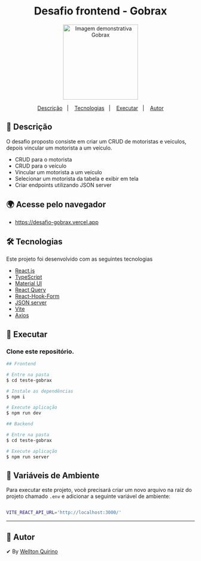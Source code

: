 <h1 align="center">
   Desafio frontend - Gobrax
</h1>
<p align="center">
   <img width="200px" alt="Imagem demonstrativa Gobrax" src="https://github.com/WelltonQ/teste-gobrax/assets/12499627/6990f33d-af37-4ebe-a86a-0244ce1b06a6" />
</p>
<p align="center">
  <a href="#page_facing_up-descrição">Descrição</a>&nbsp;&nbsp;&nbsp;|&nbsp;&nbsp;&nbsp;
  <a href="#-tecnologias">Tecnologias</a>&nbsp;&nbsp;&nbsp;|&nbsp;&nbsp;&nbsp;
  <a href="#closed_book-executar">Executar</a>&nbsp;&nbsp;&nbsp;|&nbsp;&nbsp;&nbsp;
  <a href="#man-autor">Autor</a>
</p>

## :page_facing_up: Descrição

O desafio proposto consiste em criar um CRUD de motoristas e veículos, depois vincular um motorista a um veículo.
- CRUD para o motorista
- CRUD para o veículo
- Víncular um motorista a um veículo
- Selecionar um motorista da tabela e exibir em tela
- Criar endpoints utilizando JSON server

## 🌍 Acesse pelo navegador
- https://desafio-gobrax.vercel.app

## 🛠 Tecnologias

Este projeto foi desenvolvido com as seguintes tecnologias

- [React.js](https://pt-br.reactjs.org/)
- [TypeScript](https://www.typescriptlang.org/)
- [Material UI](https://next.mui.com)
- [React Query](https://tanstack.com/query/latest)
- [React-Hook-Form](https://www.react-hook-form.com/)
- [JSON server](https://www.npmjs.com/package/json-server)
- [Vite](https://vitejs.dev/)
- [Axios](https://axios-http.com/ptbr/docs/intro/)

## :closed_book: Executar

### Clone este repositório.

```bash
## Frontend

# Entre na pasta
$ cd teste-gobrax

# Instale as dependências
$ npm i

# Execute aplicação
$ npm run dev

```

```bash
## Backend

# Entre na pasta
$ cd teste-gobrax

# Execute aplicação
$ npm run server

```

## 💾 Variáveis de Ambiente

Para executar este projeto, você precisará criar um novo arquivo na raiz do projeto chamado `.env` e adicionar a seguinte variável de ambiente:

```bash

VITE_REACT_API_URL='http://localhost:3000/'

```

---

## :man: Autor

✔ By [Wellton Quirino](https://www.linkedin.com/in/welltonquirino/)
